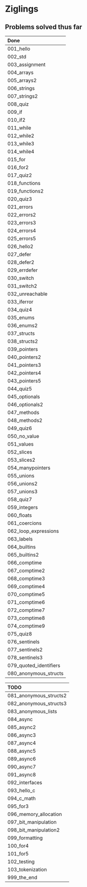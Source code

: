 # Ziglings

## Problems solved thus far
|Done  |
|:-----------------------|
| 001_hello              | 
| 002_std                |
| 003_assignment         |
| 004_arrays             |
| 005_arrays2            |
| 006_strings            |
| 007_strings2           |
| 008_quiz               |
| 009_if                 |
| 010_if2                |
| 011_while              |
| 012_while2             |
| 013_while3             |
| 014_while4             |
| 015_for                |
| 016_for2               |
| 017_quiz2              |
| 018_functions          |
| 019_functions2         |
| 020_quiz3              |
| 021_errors             |
| 022_errors2            |
| 023_errors3            |
| 024_errors4            |
| 025_errors5            |
| 026_hello2             |
| 027_defer              |
| 028_defer2             |
| 029_errdefer           |
| 030_switch             |
| 031_switch2            |
| 032_unreachable        |
| 033_iferror            |
| 034_quiz4              |
| 035_enums              |
| 036_enums2             |
| 037_structs            |
| 038_structs2           |
| 039_pointers           |
| 040_pointers2          |
| 041_pointers3          |
| 042_pointers4          |
| 043_pointers5          |
| 044_quiz5              |
| 045_optionals          |
| 046_optionals2         |
| 047_methods            |
| 048_methods2           |
| 049_quiz6              |
| 050_no_value           |
| 051_values             |
| 052_slices             |
| 053_slices2            |
| 054_manypointers       |
| 055_unions             |
| 056_unions2            |
| 057_unions3            |
| 058_quiz7              |
| 059_integers           |
| 060_floats             |
| 061_coercions          |
| 062_loop_expressions   |
| 063_labels             |
| 064_builtins           |
| 065_builtins2          |
| 066_comptime           |
| 067_comptime2          |
| 068_comptime3          |
| 069_comptime4          |
| 070_comptime5          |
| 071_comptime6          |
| 072_comptime7          |
| 073_comptime8          |
| 074_comptime9          |
| 075_quiz8              |
| 076_sentinels          |
| 077_sentinels2         |
| 078_sentinels3         |
| 079_quoted_identifiers |
| 080_anonymous_structs  |

|TODO                    |
|:-----------------------|
| 081_anonymous_structs2 |
| 082_anonymous_structs3 |
| 083_anonymous_lists    |
| 084_async              |
| 085_async2             |
| 086_async3             |
| 087_async4             |
| 088_async5             |
| 089_async6             |
| 090_async7             |
| 091_async8             |
| 092_interfaces         |
| 093_hello_c            |
| 094_c_math             |
| 095_for3               |
| 096_memory_allocation  |
| 097_bit_manipulation   |
| 098_bit_manipulation2  |
| 099_formatting         |
| 100_for4               |
| 101_for5               |
| 102_testing            |
| 103_tokenization       |
| 999_the_end            |

